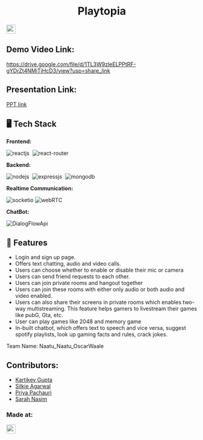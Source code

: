 <h1 align="center">Playtopia</h1>
<p align="center">
</p>

<a href="https://hack36.com"> <img src="https://i.postimg.cc/RFFWF4vg/built-at-hack.jpg" height=24px> </a>

## Demo Video Link:
  <a href="https://drive.google.com/file/d/1TL3W9zleELPPtRF-gYDrZt4NMiTiHcD3/view?usp=share_link">https://drive.google.com/file/d/1TL3W9zleELPPtRF-gYDrZt4NMiTiHcD3/view?usp=share_link</a>
  
## Presentation Link:
  <a href="https://drive.google.com/file/d/1Ee50RzTc1RrLLRBbr1HwRsAgzM0vrz8z/view?usp=sharing"> PPT link </a>

## 🖥️ Tech Stack
**Frontend:**

![reactjs](https://img.shields.io/badge/React-20232A?style=for-the-badge&logo=react&logoColor=61DAFB)&nbsp;
![react-router](https://img.shields.io/badge/React_Router-CA4245?style=for-the-badge&logo=react-router&logoColor=white)&nbsp;

**Backend:**

![nodejs](https://img.shields.io/badge/Node.js-43853D?style=for-the-badge&logo=node.js&logoColor=white)&nbsp;
![expressjs](https://img.shields.io/badge/Express.js-000000?style=for-the-badge&logo=express&logoColor=white)&nbsp;
![mongodb](https://img.shields.io/badge/MongoDB-4EA94B?style=for-the-badge&logo=mongodb&logoColor=white)&nbsp;

**Realtime Communication:**

![socketio](https://img.shields.io/badge/Socket.io-010101?&style=for-the-badge&logo=Socket.io&logoColor=white)
![webRTC](https://img.shields.io/badge/WEBRTC-010101?&style=for-the-badge&logo=webrtc&logoColor=white)

**ChatBot:**

![DialogFlowApi](https://img.shields.io/badge/DialogFlowApi-010101?&style=for-the-badge&logo=DialogFlowApi&logoColor=white)

## 🚀 Features
- Login and sign up page. 
- Offers text chatting, audio and video calls.
- Users can choose whether to enable or disable their mic or camera
- Users can send friend requests to each other.
- Users can join private rooms and hangout together
- Users can join these rooms with either only audio or both audio and video enabled.
- Users can also share their screens in private rooms which enables two-way multistreaming. This feature helps gamers to livestream their games like pubG, Gta, etc.
- User can play games like 2048 and memory game
- In-built chatbot, which offers text to speech and vice versa, suggest spotify playlists, look up gaming facts and rules, crack jokes.
 
Team Name: Naatu_Naatu_OscarWaale

## Contributors: 

* [Kartikey Gupta](https://github.com/kartikey2991) 
* [Silkie Agarwal](https://github.com/silkie261001) 
* [Priya Pachauri](https://github.com/priyapac261) 
* [Sarah Nasim](https://github.com/SarahN18) 

### Made at:
<a href="https://hack36.com"> <img src="https://i.postimg.cc/RFFWF4vg/built-at-hack.jpg" height=24px> </a>

